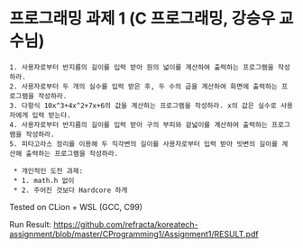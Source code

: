 프로그래밍 과제 1 (C 프로그래밍, 강승우 교수님)
=============
```
1. 사용자로부터 반지름의 길이를 입력 받아 원의 넓이를 계산하여 출력하는 프로그램을 작성하라.
2. 사용자로부터 두 개의 실수를 입력 받은 후, 두 수의 곱을 계산하여 화면에 출력하는 프로그램을 작성하라.
3. 다항식 10x^3+4x^2+7x+6의 값을 계산하는 프로그램을 작성하라. x의 값은 실수로 사용자에게 입력 받는다.
4. 사용자로부터 반지름의 길이를 입력 받아 구의 부피와 겉넓이를 계산하여 출력하는 프로그램을 작성하라.
5. 피타고라스 정리를 이용해 두 직각변의 길이를 사용자로부터 입력 받아 빗변의 길이를 계산해 출력하는 프로그램을 작성하라.

 * 개인적인 도전 과제:
 * 1. math.h 없이
 * 2. 주어진 것보다 Hardcore 하게
```
Tested on CLion + WSL (GCC, C99)


Run Result: https://github.com/refracta/koreatech-assignment/blob/master/CProgramming1/Assignment1/RESULT.pdf
